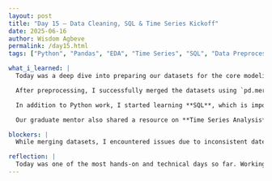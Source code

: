 ```yaml
---
layout: post
title: "Day 15 – Data Cleaning, SQL & Time Series Kickoff"
date: 2025-06-16
author: Wisdom Agbeve
permalink: /day15.html
tags: ["Python", "Pandas", "EDA", "Time Series", "SQL", "Data Preprocessing"]

what_i_learned: |
  Today was a deep dive into preparing our datasets for the core modeling phase of our flight delay prediction project. I began by cleaning and preprocessing our finalized datasets. This included handling missing values using `.dropna()` and `.fillna()`, standardizing column names for consistency, and checking for duplicates. I also stripped unnecessary whitespace and converted data types where needed, which helped reduce potential errors during merging and analysis.

  After preprocessing, I successfully merged the datasets using `pd.merge()` and started performing **basic EDA (Exploratory Data Analysis)**. I calculated central tendency measures like **mean**, **median**, and **mode**, and used `.describe()` to get a general summary of the data. I visualized trends using **Matplotlib** to plot distributions and line charts, which helped me begin spotting patterns, such as delays during specific times or weather conditions.

  In addition to Python work, I started learning **SQL**, which is important for querying large structured datasets. I practiced commands like `SELECT`, `WHERE`, `GROUP BY`, and `JOIN` to understand how I can later use SQL to manipulate and pull insights from data efficiently.

  Our graduate mentor also shared a resource on **Time Series Analysis**, and I began reviewing its basics—especially how it relates to tracking trends over time, which is key for our project. I’m beginning to think about how to integrate time-based features like day of the week, hour of departure, and seasonal weather into our models.

blockers: |
  While merging datasets, I encountered issues due to inconsistent date formats and different naming conventions across tables. Fixing these required converting strings to datetime objects and renaming columns. It was time-consuming but helped me better understand the importance of thorough data cleaning before analysis.

reflection: |
  Today was one of the most hands-on and technical days so far. Working with real-world messy data gave me a better appreciation of the "data wrangling" stage that every data scientist talks about. It’s not just about building models—it’s about making sure your inputs are clean, reliable, and meaningful. I’m excited to dig deeper into Time Series concepts tomorrow and start thinking more strategically about feature engineering for delay prediction.
---
```

